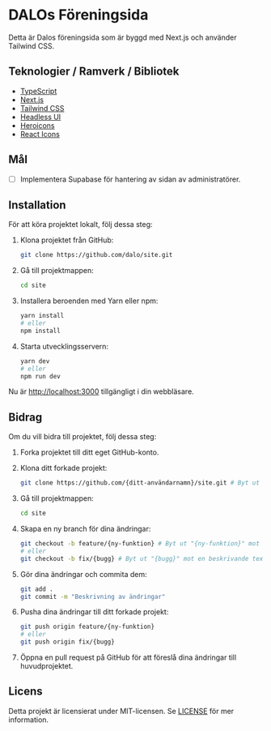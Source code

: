# DALOs Föreningsida

Detta är Dalos föreningsida som är byggd med Next.js och använder Tailwind CSS.

## Teknologier / Ramverk / Bibliotek
- [TypeScript](https://www.typescriptlang.org/)
- [Next.js](https://nextjs.org/)
- [Tailwind CSS](https://tailwindcss.com/)
- [Headless UI](https://headlessui.dev/)
- [Heroicons](https://heroicons.com/)
- [React Icons](https://react-icons.github.io/react-icons/)


## Mål

- [ ] Implementera Supabase för hantering av sidan av administratörer.

## Installation

För att köra projektet lokalt, följ dessa steg:

1. Klona projektet från GitHub:

    ```bash
    git clone https://github.com/dalo/site.git
    ```

2. Gå till projektmappen:

    ```bash
    cd site
    ```

3. Installera beroenden med Yarn eller npm:

    ```bash
    yarn install
    # eller
    npm install
    ```

4. Starta utvecklingsservern:

    ```bash
    yarn dev
    # eller
    npm run dev
    ```

Nu är [http://localhost:3000](http://localhost:3000) tillgängligt i din webbläsare. 

## Bidrag

Om du vill bidra till projektet, följ dessa steg:

1. Forka projektet till ditt eget GitHub-konto.

2. Klona ditt forkade projekt:

    ```bash
    git clone https://github.com/{ditt-användarnamn}/site.git # Byt ut {ditt-användarnamn} mot ditt användarnamn
    ```

3. Gå till projektmappen:

    ```bash
    cd site
    ```

4. Skapa en ny branch för dina ändringar:

    ```bash
    git checkout -b feature/{ny-funktion} # Byt ut "{ny-funktion}" mot en beskrivande text
    # eller
    git checkout -b fix/{bugg} # Byt ut "{bugg}" mot en beskrivande text
    ```

5. Gör dina ändringar och commita dem:

    ```bash
    git add .
    git commit -m "Beskrivning av ändringar"
    ```

6. Pusha dina ändringar till ditt forkade projekt:

    ```bash
    git push origin feature/{ny-funktion} 
    # eller
    git push origin fix/{bugg}
    ```

7. Öppna en pull request på GitHub för att föreslå dina ändringar till huvudprojektet.

## Licens

Detta projekt är licensierat under MIT-licensen. Se [LICENSE](LICENSE) för mer information.